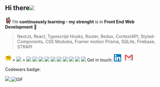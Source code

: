 ## Hi there<img src="https://raw.githubusercontent.com/iampavangandhi/iampavangandhi/master/gifs/Hi.gif" width="30px">

<img alt="GIF" src="https://github.com/SatYu26/SatYu26/blob/master/Assets/gandalf_parrot.gif" width="20vw" /> I’m **continuously learning - my strenght** is in **Front End Web Development** 💪

> NextJs, React, Typescript
> Hooks, Router, Redux, ContextAPI, Styled-Components, CSS Modules, Framer motion
> Prisma, SQLite, Firebase, STRAPI
<img alt="GIF" src="https://github.com/SatYu26/SatYu26/blob/master/Assets/happy.gif" width="20vw" />
> <a src="https://vercel.com/"><img src="https://img.icons8.com/color/1x/nextjs.png"></a>
> <a src="https://www.javascript.com/"><img src="https://img.icons8.com/color/48/000000/javascript.png"></a>
<a src="https://reactjs.org/"><img src="https://img.icons8.com/color/48/000000/react-native.png"></a>
<a src="https://nodejs.org/"><img src="https://img.icons8.com/color/48/000000/nodejs.png"></a>
<a src="https://visualstudio.microsoft.com/"><img src="https://img.icons8.com/color/48/000000/visual-studio.png"></a>
<a src="https://www.npmjs.com/"><img src="https://img.icons8.com/color/48/000000/npm.png"></a>
<a src="https://github.com/"><img src="https://img.icons8.com/color/48/000000/github--v1.png"></a>
<a src="https://www.w3schools.com/css/"><img src="https://img.icons8.com/ios-filled/1x/css3.png"></a>
<a src="https://www.w3schools.com/html/"><img src="https://img.icons8.com/ios-filled/1x/html-5.png"></a>
<a src="https://www.w3schools.com/html/"><img src="https://img.icons8.com/color/1x/styled-components.png"></a>
<a src="https://www.w3schools.com/html/"><img src="https://img.icons8.com/external-flaticons-lineal-color-flat-icons/1x/external-sql-computer-programming-flaticons-lineal-color-flat-icons.png"></a>
<!-- # For more details please click on my<a href="https://kristofkruller.github.io/Portfolio/"> Portfolio </a><img src="https://media.giphy.com/media/WUlplcMpOCEmTGBtBW/giphy.gif" width="30"> -->
Get in touch:
<a href="https://www.linkedin.com/in/kristof-kruller/"><img align="" alt="KristofKruller | Linkedin" width="24px" src="https://github.com/SatYu26/SatYu26/blob/master/Assets/Linkedin.svg" /></a> &nbsp;&nbsp;<a href="mailto:kristof.kruller@gmail.com"><img align="" alt="KristofKruller | Gmail" width="26px" src="https://github.com/SatYu26/SatYu26/blob/master/Assets/Gmail.svg" /></a>

Codewars badge:  

<a target="_blank" href="https://www.codewars.com/users/kristofkruller">
  <img src="https://www.codewars.com/users/kristofkruller/badges/micro">
</a>  

<img alt="GIF" src="https://media.tenor.com/nIPLRnaTx7gAAAAC/trex-pc.gif">
